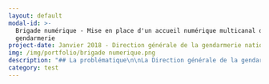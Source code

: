 ```yaml
---
layout: default
modal-id: >-
  Brigade numérique - Mise en place d'un accueil numérique multicanal de la
  gendarmerie
project-date: Janvier 2018 - Direction générale de la gendarmerie nationale (DGGN)
img: /img/portfolio/brigade numerique.png
description: "## La problématique\n\nLa Direction générale de la gendarmerie\nnationale (DGGN) cherche à améliorer la qualité du service public grâce à un\naccueil numérique permettant une plus grande proximité avec le citoyen et une\nprofessionnalisation de la gestion de la relation usager aux bénéfices de\nl’usager (contact personnalisé et réponse efficace), du gendarme (valorisation\nde ses interactions) et de la gendarmerie (amélioration de son image et de son\nimpact vis-à-vis des usagers). La problématique à résoudre consiste à favoriser\nle contact numérique des usagers avec la gendarmerie et de faciliter les\ndémarches des citoyens.\n\n## La solution : intégration de la brigade numérique dans les parcours de l'usager et du gendarme\n\nPour résoudre cette problématique, la\nDGGN veut mettre en place une plateforme numérique de contact multi-canal (réseaux sociaux, chat…) accessible\nle site web de la gendarmerie en version web et mobile pour mieux informer,\nguider et orienter les citoyens selon leurs besoins.Cet\naccueil permettra à l’internaute, à\nterme, d’accéder à la gendarmerie de la même façon que le permettent\naujourd’hui les appels téléphoniques et l’accueil physique dans les brigades de\ngendarmerie (hors traitement des urgences) sur le site Internet de la\ngendarmerie et les autres sites partenaires comme service-public.fr. Ce projet s’inscrit dans une démarche\nplus globale de transformation numérique de la gendarmerie, dans laquelle une\ncomplémentarité et une continuité sera recherchée entre la proximité physique –\nrenforcée par les outils mobiles connectés mis à disposition des gendarmes\n\\(NEOGEND) – et la proximité numérique que doit décupler la brigade numérique.\n\nLe\nprojet entre en phase de réalisation concrète, avec la commande en cours d’une\nsolution logicielle et l’ouverture prévue du service début 2018, pour\nexpérimenter\_:\n\n* les différents canaux (à ce stade, chat, SMS et réseaux sociaux)\_;\n* l’intégration d’une FAQ dynamique et du service de chat sur le site internet de\n  la gendarmerie\_;\n* l’impact organisationnel de cette transformation numérique, notamment pour\n  assurer le lien vers les gendarmes des brigades territoriales\_;\n* en particulier, restent à développer l’intégration d’une fonction de prise de\n  rendez-vous en ligne (interfacée avec les outils de commandement du service et\n  l’agenda électronique) et la possibilité de générer des prises de contact\n  physique via les terminaux NEOGEND équipant les unités de\n  terrain.\n\nPour valider les différents canaux et l’architecture générale, l’expérience\nutilisateur UX et UI (usager / gendarme) sera primordiale.\n\n## 2 entrepreneurs recherchés\n\n* DEVELOPPEMENT WEB : développer un outil de prise de rendez-vous en ligne en l'interfaçant avec l'outil métier de planification du service pour récupérer les disponibilités, et en permettant l'exportation des rendez-vous vers l'agenda du gendarme ou\n  d’une demande de contact vers le terminal NEOGEND du gendarme. Expertises recherchées : expérience dans le développement de plateformes de téléservices avec prise en compte des terminaux mobiles, conception d'architecture logicielle et d'intégration, gestion de bases de données.\n* UX / DESIGN : optimisation de l'architecture et de l'ergonomie d'une plateforme web dédiée à l'accueil du public, agencement de services en ligne (FAQ, chat, téléservices) sur le site web de la gendarmerie. Expertises recherchées : UX / UI (si possible en lien avec une plateforme multimédia en version desktop et mobile), expérience dans la prise en compte des problématiques d'accessibilité.\n\n## Votre mentor : Marielle Chrisment\n\n![Photo de Marielle Christment, mentor](/img/portfolio/10_MarielleChrisment.jpg)\n\n\nMarielle Chrisment,\nofficier de\ngendarmerie,\ningénieure et titulaire d’un executive MBA HEC, a\nrejoint la Mission numérique de la gendarmerie nationale au\nprintemps 2017 après\navoir servi notamment en compagnie de gendarmerie départementale et\nau service\nd'informations et de relations publiques de\nla \ngendarmerie.\n\n“*Je suis convaincue des\nbénéfices pour la gendarmerie à renforcer sa proximité numérique\navec les citoyens en tirant profit des nouvelles opportunités\nqu’ouvre l’ère digitale. Pour cela, son offre numérique doit\nêtre développée, afin de répondre efficacement aux attentes des\nusagers, en proposant un service public de sécurité de qualité\nfondé sur la\nproximité, tant numérique que physique.*\n\n\n*Les EIG, grâce à leurs\ncompétences adaptées au projet, et aux moyens qui seront mis à\nleur disposition, apporteront une réelle plus-value afin d’atteindre\nces objectifs ambitieux, notamment\npour assurer le lien entre le contact numérique et le contact\nphysique. En\nmoins d’une\nannée, les\nusagers pourront ainsi bénéficier en permanence d’un contact\npersonnalisé et d’une réponse efficace, quelle que soit leur\nproblématique, dans une relation de confiance et de proximité\nrenforcée.”*\n\n**[Participer au défi “Brigade numérique” ](https://framaforms.org/candidature-entrepreneurs-dinteret-general-promo-2-1501592391)**\n\nEn savoir plus sur le défi \"Brigade numérique\">>LIEN PRESENTATION"
category: test
---
```




